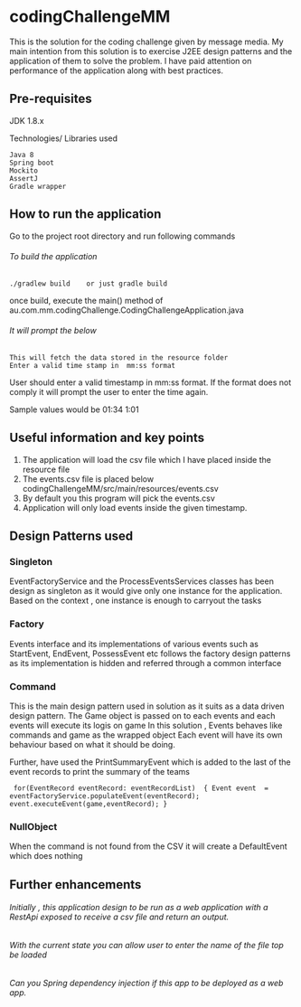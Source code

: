 # codingChallengeMM
This is the solution for the coding challenge given by message media.
My main intention from this solution is to exercise J2EE design patterns and the 
application of them to solve the problem.
I have paid attention on performance of the application along with best practices.



## Pre-requisites

JDK 1.8.x 

Technologies/ Libraries used

    Java 8
    Spring boot
    Mockito
    AssertJ
    Gradle wrapper 
    
## How to run the application 

Go to the project root directory and run following commands
###### To build the application
    ./gradlew build    or just gradle build
    
once build, execute the main() method of 
au.com.mm.codingChallenge.CodingChallengeApplication.java  

###### It will prompt the below
    This will fetch the data stored in the resource folder
    Enter a valid time stamp in  mm:ss format

User should enter a valid timestamp in mm:ss format. If the format does not comply it will prompt 
the user to enter the time again.

Sample values would be 
01:34 
1:01


## Useful information and key points

1. The application will load the csv file which I have placed inside the resource file 
2. The events.csv file is placed below 
   codingChallengeMM/src/main/resources/events.csv
3. By default you this program will pick the events.csv
4. Application will only load events inside the given timestamp.

## Design Patterns used 
### Singleton 
EventFactoryService and the ProcessEventsServices classes has been design as singleton as it would give only 
one instance for the application. Based on the context , one instance is enough to carryout the tasks
### Factory 
Events interface and its implementations of various events such as StartEvent, EndEvent, PossessEvent etc follows 
the factory design patterns as its implementation is hidden and referred through a common interface 
### Command 
This is the main design pattern used in solution as it suits as a data driven design pattern.
The Game object is passed on to each events and each events will execute its logis 
on game 
In this solution , Events behaves like commands and game as the wrapped object
Each event will have its own behaviour based on what it should be doing.

Further, have used the PrintSummaryEvent which is added to the last of the event records 
to print the summary of the teams

``
  for(EventRecord eventRecord: eventRecordList) 
  {
            Event event  = eventFactoryService.populateEvent(eventRecord);
            event.executeEvent(game,eventRecord);
   }``


### NullObject 
When the command is not found from the CSV it will create a DefaultEvent which does nothing


## Further enhancements 
###### Initially , this application design to be run as a web application with a RestApi exposed to receive a csv file and return an output.
###### With the current state you can allow user to enter the name of the file top be loaded
###### Can you Spring dependency injection if this app to be deployed as a web app.
#### 
 